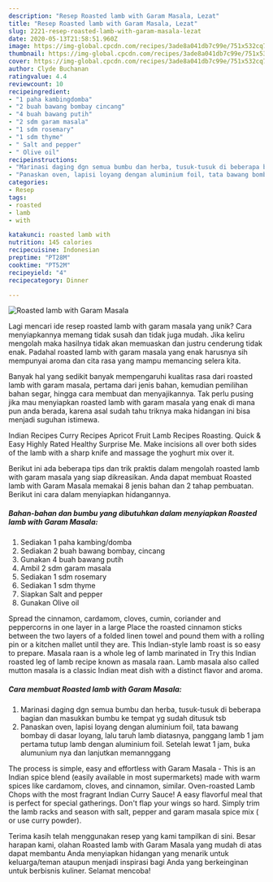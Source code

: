 ```yaml
---
description: "Resep Roasted lamb with Garam Masala, Lezat"
title: "Resep Roasted lamb with Garam Masala, Lezat"
slug: 2221-resep-roasted-lamb-with-garam-masala-lezat
date: 2020-05-13T21:58:51.960Z
image: https://img-global.cpcdn.com/recipes/3ade8a041db7c99e/751x532cq70/roasted-lamb-with-garam-masala-foto-resep-utama.jpg
thumbnail: https://img-global.cpcdn.com/recipes/3ade8a041db7c99e/751x532cq70/roasted-lamb-with-garam-masala-foto-resep-utama.jpg
cover: https://img-global.cpcdn.com/recipes/3ade8a041db7c99e/751x532cq70/roasted-lamb-with-garam-masala-foto-resep-utama.jpg
author: Clyde Buchanan
ratingvalue: 4.4
reviewcount: 10
recipeingredient:
- "1 paha kambingdomba"
- "2 buah bawang bombay cincang"
- "4 buah bawang putih"
- "2 sdm garam masala"
- "1 sdm rosemary"
- "1 sdm thyme"
- " Salt and pepper"
- " Olive oil"
recipeinstructions:
- "Marinasi daging dgn semua bumbu dan herba, tusuk-tusuk di beberapa bagian dan masukkan bumbu ke tempat yg sudah ditusuk tsb"
- "Panaskan oven, lapisi loyang dengan aluminium foil, tata bawang bombay di dasar loyang, lalu taruh lamb diatasnya, panggang lamb 1 jam pertama tutup lamb dengan aluminium foil. Setelah lewat 1 jam, buka alumunium nya dan lanjutkan memannggang"
categories:
- Resep
tags:
- roasted
- lamb
- with

katakunci: roasted lamb with 
nutrition: 145 calories
recipecuisine: Indonesian
preptime: "PT28M"
cooktime: "PT52M"
recipeyield: "4"
recipecategory: Dinner

---
```



![Roasted lamb with Garam Masala](https://img-global.cpcdn.com/recipes/3ade8a041db7c99e/751x532cq70/roasted-lamb-with-garam-masala-foto-resep-utama.jpg)

Lagi mencari ide resep roasted lamb with garam masala yang unik? Cara menyiapkannya memang tidak susah dan tidak juga mudah. Jika keliru mengolah maka hasilnya tidak akan memuaskan dan justru cenderung tidak enak. Padahal roasted lamb with garam masala yang enak harusnya sih mempunyai aroma dan cita rasa yang mampu memancing selera kita.

Banyak hal yang sedikit banyak mempengaruhi kualitas rasa dari roasted lamb with garam masala, pertama dari jenis bahan, kemudian pemilihan bahan segar, hingga cara membuat dan menyajikannya. Tak perlu pusing jika mau menyiapkan roasted lamb with garam masala yang enak di mana pun anda berada, karena asal sudah tahu triknya maka hidangan ini bisa menjadi suguhan istimewa.

Indian Recipes Curry Recipes Apricot Fruit Lamb Recipes Roasting. Quick &amp; Easy Highly Rated Healthy Surprise Me. Make incisions all over both sides of the lamb with a sharp knife and massage the yoghurt mix over it.


Berikut ini ada beberapa tips dan trik praktis dalam mengolah roasted lamb with garam masala yang siap dikreasikan. Anda dapat membuat Roasted lamb with Garam Masala memakai 8 jenis bahan dan 2 tahap pembuatan. Berikut ini cara dalam menyiapkan hidangannya.

<!--inarticleads1-->

##### Bahan-bahan dan bumbu yang dibutuhkan dalam menyiapkan Roasted lamb with Garam Masala:

1. Sediakan 1 paha kambing/domba
1. Sediakan 2 buah bawang bombay, cincang
1. Gunakan 4 buah bawang putih
1. Ambil 2 sdm garam masala
1. Sediakan 1 sdm rosemary
1. Sediakan 1 sdm thyme
1. Siapkan  Salt and pepper
1. Gunakan  Olive oil


Spread the cinnamon, cardamom, cloves, cumin, coriander and peppercorns in one layer in a large Place the roasted cinnamon sticks between the two layers of a folded linen towel and pound them with a rolling pin or a kitchen mallet until they are. This Indian-style lamb roast is so easy to prepare. Masala raan is a whole leg of lamb marinated in Try this Indian roasted leg of lamb recipe known as masala raan. Lamb masala also called mutton masala is a classic Indian meat dish with a distinct flavor and aroma. 

<!--inarticleads2-->

##### Cara membuat Roasted lamb with Garam Masala:

1. Marinasi daging dgn semua bumbu dan herba, tusuk-tusuk di beberapa bagian dan masukkan bumbu ke tempat yg sudah ditusuk tsb
1. Panaskan oven, lapisi loyang dengan aluminium foil, tata bawang bombay di dasar loyang, lalu taruh lamb diatasnya, panggang lamb 1 jam pertama tutup lamb dengan aluminium foil. Setelah lewat 1 jam, buka alumunium nya dan lanjutkan memannggang


The process is simple, easy and effortless with Garam Masala - This is an Indian spice blend (easily available in most supermarkets) made with warm spices like cardamom, cloves, and cinnamon, similar. Oven-roasted Lamb Chops with the most fragrant Indian Curry Sauce! A easy flavorful meal that is perfect for special gatherings. Don&#39;t flap your wings so hard. Simply trim the lamb racks and season with salt, pepper and garam masala spice mix ( or use curry powder). 

Terima kasih telah menggunakan resep yang kami tampilkan di sini. Besar harapan kami, olahan Roasted lamb with Garam Masala yang mudah di atas dapat membantu Anda menyiapkan hidangan yang menarik untuk keluarga/teman ataupun menjadi inspirasi bagi Anda yang berkeinginan untuk berbisnis kuliner. Selamat mencoba!
